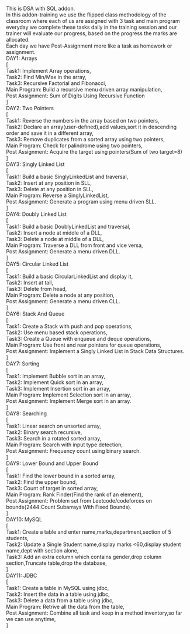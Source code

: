 This is DSA with SQL addon.     
In this addon-training we use the flipped class methodology of the classroom where each of us are assigned with 3 task and main program everyday we complete these tasks daily in the training session and our trainer will evaluate our progress, based on the progress the marks are allocated.      
  Each day we have Post-Assignment more like a task as homework or assignment.      
  DAY1:   Arrays         
[  
Task1:  Implement Array operations,    
Task2:  Find Min/Max in the array,    
Task3:  Recursive Factorial and Fibonacci,    
Main Program:  Build a recursive menu driven array manipulation,    
Post Assignment:  Sum of Digits Using Recursive Function     
]        
DAY2:  Two Pointers      
[  
Task1:  Reverse the numbers in the array based on two pointers,    
Task2:  Declare an array(user-defined),add values,sort it in descending order and save it in a different array,    
Task3:  Remove duplicates from a sorted array using two pointers,    
Main Program:  Check for palindrome using two pointers,    
Post Assignment:  Acquire the target using pointers(Sum of two target=8)    
]      
DAY3:  Singly Linked List      
[  
Task1:  Build a basic SinglyLinkedList and traversal,    
Task2:  Insert at any position in SLL,    
Task3:  Delete at any position in SLL,    
Main Program:  Reverse a SinglyLinkedList,    
Post Assignment: Generate a program using menu driven SLL.    
]      
DAY4:  Doubly Linked List      
[  
Task1:  Build a basic DoublyLinkedList and traversal,    
Task2:  Insert a node at middle of a DLL,    
Task3:  Delete a node at middle of a DLL,    
Main Program:  Traverse a DLL from front and vice versa,    
Post Assignment: Generate a menu driven DLL.    
]      
DAY5:  Circular Linked List      
[  
Task1:  Build a basic CircularLinkedList and display it,    
Task2:  Insert at tail,    
Task3:  Delete from head,    
Main Program:  Delete a node at any position,    
Post Assignment: Generate a menu driven CLL.    
]      
DAY6:  Stack And Queue        
[  
Task1:  Create a Stack with push and pop operations,    
Task2:  Use menu based stack operations,    
Task3:  Create a Queue with enqueue and deque operations,    
Main Program:  Use front and rear pointers for queue operations,    
Post Assignment: Implement a Singly Linked List in Stack Data Structures.    
]   
DAY7:  Sorting        
[  
Task1:  Implement Bubble sort in an array,    
Task2:  Implement Quick sort in an array,    
Task3:  Implement Insertion sort in an array,    
Main Program:  Implement Selection sort in an array,    
Post Assignment: Implement Merge sort in an array.    
]  
DAY8:  Searching        
[  
Task1:  Linear search on unsorted array,    
Task2:  Binary search recursive,    
Task3:  Search in a rotated sorted array,    
Main Program:  Search with input type detection,    
Post Assignment: Frequency count using binary search.    
]  
DAY9:  Lower Bound and Upper Bound        
[  
Task1:  Find the lower bound in a sorted array,    
Task2:  Find the upper bound,    
Task3:  Count of target in sorted array,    
Main Program:  Rank Finder(Find the rank of an element),    
Post Assignment: Problem set from Leetcode/codeforces on bounds{2444:Count Subarrays With Fixed Bounds).    
]  
DAY10:  MySQL      
[  
Task1:  Create a table and enter name,marks,department,section of 5 students,    
Task2:  Update a Single Student name,display marks <60,display student name,dept with section alone,    
Task3:  Add an extra column which contains gender,drop column section,Truncate table,drop the database,    
]  
DAY11:  JDBC      
[  
Task1:  Create a table in MySQL using jdbc,    
Task2:  Insert the data in a table using jdbc,    
Task3:  Delete a data from a table using jdbc,    
Main Program:  Retrive all the data from the table,    
Post Assignment:  Combine all task and keep in a method inventory,so far we can use anytime,    
]  


